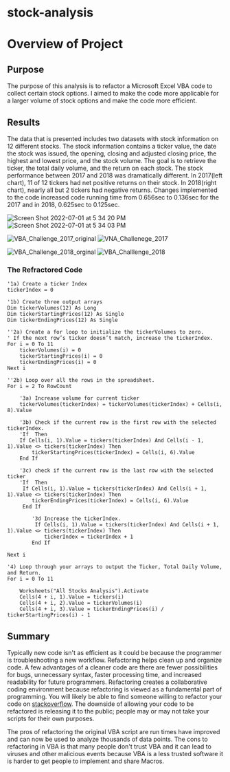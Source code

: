 # stock-analysis

# Overview of Project

## Purpose

The purpose of this analysis is to refactor a Microsoft Excel VBA code to collect certain stock options. I aimed to make the code more applicable for a larger volume of stock options and make the code more efficient.


## Results

The data that is presented includes two datasets with stock information on 12 different stocks. The stock information contains a ticker value, the date the stock was issued, the opening, closing and adjusted closing price, the highest and lowest price, and the stock volume. The goal is to retrieve the ticker, the total daily volume, and the return on each stock. The stock performance between 2017 and 2018 was dramatically different. In 2017(left chart), 11 of 12 tickers had net positive returns on their stock. In 2018(right chart), nearly all but 2 tickers had negative returns. Changes implemented to the code increased code running time from 0.656sec to 0.136sec for the 2017 and in 2018, 0.625sec to 0.125sec.

![Screen Shot 2022-07-01 at 5 34 20 PM](https://user-images.githubusercontent.com/107026442/176980111-07ac2a6a-15b9-4388-96ef-1db9389c3421.png)
![Screen Shot 2022-07-01 at 5 34 03 PM](https://user-images.githubusercontent.com/107026442/176980115-143d92f7-895e-420f-b647-ac654368c3ca.png)

![VBA_Challenge_2017_original](https://user-images.githubusercontent.com/107026442/176979466-022e4393-6895-4770-a648-db5838f87b54.png)
![VNA_Challenege_2017](https://user-images.githubusercontent.com/107026442/176979471-412d11d9-1a31-463a-bb5d-db88a735d15f.png)

![VBA_Challenge_2018_orginal](https://user-images.githubusercontent.com/107026442/176979474-95b9c9ea-eee5-45cf-a01d-4cb1eb6b3a1f.png)
![VBA_Challlenge_2018](https://user-images.githubusercontent.com/107026442/176979478-e0cdf82e-2566-4c3b-9444-792908649dc4.png)


### The Refractored Code

    '1a) Create a ticker Index
    tickerIndex = 0

    '1b) Create three output arrays
    Dim tickerVolumes(12) As Long
    Dim tickerStartingPrices(12) As Single
    Dim tickerEndingPrices(12) As Single
    
    ''2a) Create a for loop to initialize the tickerVolumes to zero.
    ' If the next row’s ticker doesn’t match, increase the tickerIndex.
    For i = 0 To 11
        tickerVolumes(i) = 0
        tickerStartingPrices(i) = 0
        tickerEndingPrices(i) = 0
    Next i
   
    ''2b) Loop over all the rows in the spreadsheet.
    For i = 2 To RowCount
    
        '3a) Increase volume for current ticker
        tickerVolumes(tickerIndex) = tickerVolumes(tickerIndex) + Cells(i, 8).Value
        
        '3b) Check if the current row is the first row with the selected tickerIndex.
        'If  Then
        If Cells(i, 1).Value = tickers(tickerIndex) And Cells(i - 1, 1).Value <> tickers(tickerIndex) Then
            tickerStartingPrices(tickerIndex) = Cells(i, 6).Value
        End If
        
        '3c) check if the current row is the last row with the selected ticker
        'If  Then
         If Cells(i, 1).Value = tickers(tickerIndex) And Cells(i + 1, 1).Value <> tickers(tickerIndex) Then
            tickerEndingPrices(tickerIndex) = Cells(i, 6).Value
         End If

            '3d Increase the tickerIndex.
             If Cells(i, 1).Value = tickers(tickerIndex) And Cells(i + 1, 1).Value <> tickers(tickerIndex) Then
                tickerIndex = tickerIndex + 1
            End If
    
    Next i
    
    '4) Loop through your arrays to output the Ticker, Total Daily Volume, and Return.
    For i = 0 To 11
        
        Worksheets("All Stocks Analysis").Activate
        Cells(4 + i, 1).Value = tickers(i)
        Cells(4 + i, 2).Value = tickerVolumes(i)
        Cells(4 + i, 3).Value = tickerEndingPrices(i) / tickerStartingPrices(i) - 1


## Summary

Typically new code isn't as efficient as it could be because the programmer is troubleshooting a new workflow. Refactoring helps clean up and organize code. A few advantages of a cleaner code are there are fewer possibilities for bugs, unnecessary syntax, faster processing time, and increased readability for future programmers. Refactoring creates a collaborative coding environment because refactoring is viewed as a fundamental part of programming. You will likely be able to find someone willing to refactor your code on [stackoverflow](https://stackoverflow.com). The downside of allowing your code to be refactored is releasing it to the public; people may or may not take your scripts for their own purposes. 

The pros of refactoring the original VBA script are run times have improved and can now be used to analyze thousands of data points. The cons to refactoring in VBA is that many people don't trust VBA and it can lead to viruses and other malicious events because VBA is a less trusted software it is harder to get people to implement and share Macros.
